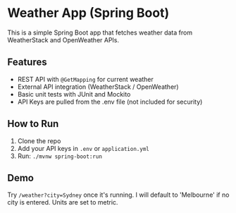 # Weather App (Spring Boot)

This is a simple Spring Boot app that fetches weather data from WeatherStack and OpenWeather APIs.

## Features
- REST API with `@GetMapping` for current weather
- External API integration (WeatherStack / OpenWeather)
- Basic unit tests with JUnit and Mockito
- API Keys are pulled from the .env file (not included for security)

## How to Run
1. Clone the repo
2. Add your API keys in `.env` or `application.yml`
3. Run: `./mvnw spring-boot:run`

## Demo
Try `/weather?city=Sydney` once it's running.
I will default to 'Melbourne' if no city is entered. 
Units are set to metric. 

